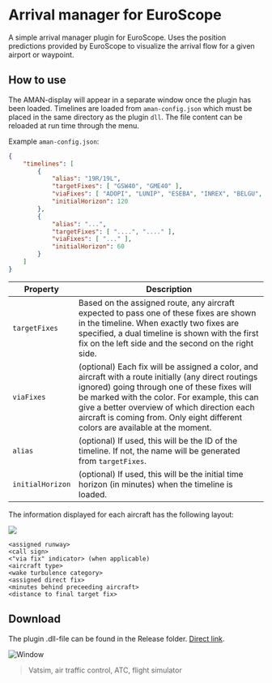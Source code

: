 # Arrival manager for EuroScope 
A simple arrival manager plugin for EuroScope. Uses the position predictions provided by EuroScope to visualize the arrival flow for a given airport or waypoint.

## How to use
The AMAN-display will appear in a separate window once the plugin has been loaded. Timelines are loaded from `aman-config.json` which must be placed in the same directory as the plugin `dll`. The file content can be reloaded at run time through the menu. 

Example `aman-config.json`:

```json
{
    "timelines": [
        {
            "alias": "19R/19L",
            "targetFixes": [ "GSW40", "GME40" ],
            "viaFixes": [ "ADOPI", "LUNIP", "ESEBA", "INREX", "BELGU", "RIPAM" ],
            "initialHorizon": 120
        },
        {
            "alias": "...",
            "targetFixes": [ "....", "...." ],
            "viaFixes": [ "..." ],
            "initialHorizon": 60
        }
    ]
}
```

| Property         | Description
|------------------|---------------
| `targetFixes`    | Based on the assigned route, any aircraft expected to pass one of these fixes are shown in the timeline. When exactly two fixes are specified, a dual timeline is shown with the first fix on the left side and the second on the right side.
| `viaFixes`       | (optional) Each fix will be assigned a color, and aircraft with a route initially (any direct routings ignored) going through one of these fixes will be marked with the color. For example, this can give a better overview of which direction each aircraft is coming from. Only eight different colors are available at the moment.
| `alias`          | (optional) If used, this will be the ID of the timeline. If not, the name will be generated from `targetFixes`.
| `initialHorizon` | (optional) If used, this will be the initial time horizon (in minutes) when the timeline is loaded.

The information displayed for each aircraft has the following layout:

![](https://i.gyazo.com/76f58bf5317288c11fdf2580356c913b.png)

```
<assigned runway>
<call sign>
<"via fix" indicator> (when applicable)
<aircraft type>
<wake turbulence category>
<assigned direct fix>
<minutes behind preceeding aircraft>
<distance to final target fix>
```

## Download

The plugin .dll-file can be found in the Release folder. [Direct link](https://github.com/EvenAR/euroscope-aman/raw/master/Release/Aman.dll).

![Window](https://i.gyazo.com/52cf2fbc1d6eb48f4a77b71784e7c61f.png)


> Vatsim, air traffic control, ATC, flight simulator
